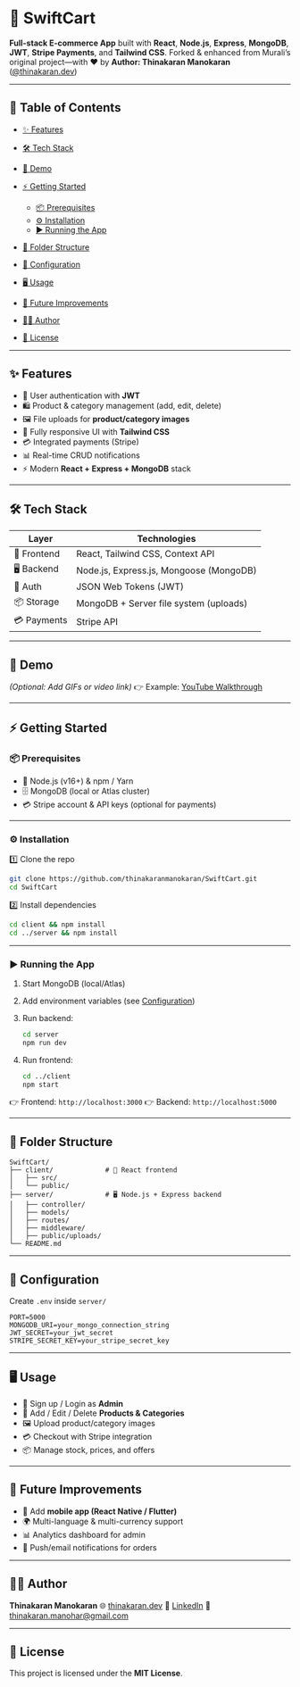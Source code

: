 

# 🛒 SwiftCart

**Full-stack E-commerce App** built with **React**, **Node.js**, **Express**, **MongoDB**, **JWT**, **Stripe Payments**, and **Tailwind CSS**.
Forked & enhanced from Murali’s original project—with ❤️ by **Author: Thinakaran Manokaran** ([@thinakaran.dev](https://thinakaran.dev))

---

## 📑 Table of Contents

* [✨ Features](#-features)
* [🛠 Tech Stack](#-tech-stack)
* [🎥 Demo](#-demo)
* [⚡ Getting Started](#-getting-started)

  * [📦 Prerequisites](#-prerequisites)
  * [⚙️ Installation](#️-installation)
  * [▶️ Running the App](#️-running-the-app)
* [📂 Folder Structure](#-folder-structure)
* [🔐 Configuration](#-configuration)
* [🖥 Usage](#-usage)
* [🚀 Future Improvements](#-future-improvements)
* [👨‍💻 Author](#-author)
* [📜 License](#-license)

---

## ✨ Features

* 🔐 User authentication with **JWT**
* 🛍 Product & category management (add, edit, delete)
* 🖼 File uploads for **product/category images**
* 📱 Fully responsive UI with **Tailwind CSS**
* 💳 Integrated payments (Stripe)
* 📊 Real-time CRUD notifications
* ⚡ Modern **React + Express + MongoDB** stack

---

## 🛠 Tech Stack

| Layer       | Technologies                            |
| ----------- | --------------------------------------- |
| 🎨 Frontend | React, Tailwind CSS, Context API        |
| 🖥 Backend  | Node.js, Express.js, Mongoose (MongoDB) |
| 🔐 Auth     | JSON Web Tokens (JWT)                   |
| 📦 Storage  | MongoDB + Server file system (uploads)  |
| 💳 Payments | Stripe API                              |

---

## 🎥 Demo

*(Optional: Add GIFs or video link)*
👉 Example: [YouTube Walkthrough](https://www.youtube.com/watch?v=lXk14qt2D28)

---

## ⚡ Getting Started

### 📦 Prerequisites

* 📌 Node.js (v16+) & npm / Yarn
* 🗄 MongoDB (local or Atlas cluster)
* 💳 Stripe account & API keys (optional for payments)

---

### ⚙️ Installation

1️⃣ Clone the repo

```bash
git clone https://github.com/thinakaranmanokaran/SwiftCart.git
cd SwiftCart
```

2️⃣ Install dependencies

```bash
cd client && npm install
cd ../server && npm install
```

---

### ▶️ Running the App

1. Start MongoDB (local/Atlas)
2. Add environment variables (see [Configuration](#-configuration))
3. Run backend:

   ```bash
   cd server
   npm run dev
   ```
4. Run frontend:

   ```bash
   cd ../client
   npm start
   ```

👉 Frontend: `http://localhost:3000`
👉 Backend: `http://localhost:5000`

---

## 📂 Folder Structure

```
SwiftCart/
├── client/             # 🎨 React frontend
│   ├── src/
│   └── public/
├── server/             # 🖥 Node.js + Express backend
│   ├── controller/
│   ├── models/
│   ├── routes/
│   ├── middleware/
│   ├── public/uploads/
└── README.md
```

---

## 🔐 Configuration

Create `.env` inside `server/`

```env
PORT=5000
MONGODB_URI=your_mongo_connection_string
JWT_SECRET=your_jwt_secret
STRIPE_SECRET_KEY=your_stripe_secret_key
```

---

## 🖥 Usage

* 👤 Sign up / Login as **Admin**
* 🛒 Add / Edit / Delete **Products & Categories**
* 🖼 Upload product/category images
* 💳 Checkout with Stripe integration
* 📦 Manage stock, prices, and offers

---

## 🚀 Future Improvements

* 📱 Add **mobile app (React Native / Flutter)**
* 🌍 Multi-language & multi-currency support
* 📊 Analytics dashboard for admin
* 🔔 Push/email notifications for orders

---

## 👨‍💻 Author

**Thinakaran Manokaran**
🌐 [thinakaran.dev](https://thinakaran.dev)
💼 [LinkedIn](https://linkedin.com/in/thinakaran-manohar)
📧 [thinakaran.manohar@gmail.com](mailto:thinakaran.manohar@gmail.com)

---

## 📜 License

This project is licensed under the **MIT License**.

